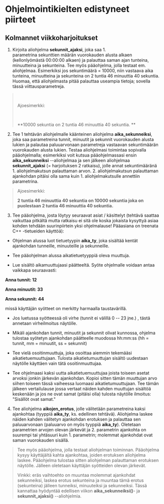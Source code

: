 # Ohjelmointikielten edistyneet piirteet

## Kolmannet viikkoharjoitukset

1.  Kirjoita aliohjelma **sekunnit_ajaksi**, joka saa 1.
    parametrina sekunttien määrän vuorokauden alusta alkaen
    (kellonlyömästä 00:00:00 alkaen) ja palauttaa saman ajan tunteina,
    minuutteina ja sekunteina. Tee myös pääohjelma, jolla testaat em.
    aliohjelmaa. Esimerkiksi jos sekuntimäärä = 10000, niin vastaava
    aika tunteina, minuutteina ja sekunteina on 2 tuntia 46 minuuttia 40
    sekuntia. Huomaa, että aliohjelmasta pitää palauttaa useampia
    tietoja; sovella tässä viittausparametreja. 

>  
>
> Ajoesimerkki: 
>
>  
>
> **10000 sekuntia on 2 tuntia 46 minuuttia 40 sekuntia. **

2.  Tee 1 tehtävän aliohjelmalle käänteinen aliohjelma
    **aika_sekunneiksi**, joka saa parametreina tunnit, minuutit ja
    sekunnit vuorokauden alusta lukien ja palautaa paluuarvonaan
    parametreja vastaavan sekuntimäärän vuorokauden alusta lukien.
    Testaa aliohjelmasi toimintaa sopivalla pääohjelmalla; esimerkiksi
    voit kutsua pääohjelmassasi ensin **aika_sekunneiksi** --aliohjelmaa
    ja sen jälkeen aliohjelmaa **sekunnit_ajaksi** (= harjoituksen 2
    ratkaisu), jolle annat sekuntimääränä 1. aliohjelmakutsun
    palauttaman arvon. 2. aliohjelmakutsun palauttaman ajankohdan
    pitäisi olla sama kuin 1. aliohjelmakutsulle annettiin parametrina.

> Ajoesimerkki:
>
> **2 tuntia 46 minuuttia 40 sekuntia on 10000 sekuntia joka on
> puolestaan 2 tuntia 46 minuuttia 40 sekuntia.**

3.  Tee pääohjelma, josta löytyy seuraavat asiat / käsittelyt (tehtävä
    saattaa vaikuttaa pitkältä mutta ratkaisu ei sitä ole koska jokaista
    kysyttyä asiaa kohden tehdään suurinpiirtein yksi ohjelmalause!
    Pääasiana on treenata C++ -tietueiden käyttöä):

-   Ohjelman alussa luot tietuetyypin **aika_ty**, joka sisältää kentät
    ajankohdan tunneille, minuuteille ja sekunneille.

-   Tee pääohjelman alussa aikatietuetyyppiä oleva muuttuja.

-   Lue sisältö aikamuuttujaasi päätteeltä. Syöte ohjelmalle voidaan
    antaa vaikkapa seuraavasti:

**Anna tunnit: 12**

**Anna minuutit: 33**

**Anna sekunnit: 44**

missä käyttäjän syötteet on merkitty harmaalla taustavärillä.

-   Jos luetussa syötteessä oli virhe (tunnit ei välillä 0 -- 23 jne.) ,
    tästä annetaan virheilmoitus näytölle.

-   Mikäli ajankohdan tunnit, minuutit ja sekunnit olivat kunnossa,
    ohjelma tulostaa syötetyn ajankohdan päätteelle muodossa hh:mm:ss
    (hh = tunnit, mm = minuutit, ss = sekunnit)

-   Tee vielä osoitinmuuttuja, joka osoittaa aiemmin tekemääsi
    aikatietuemuuttujaan. Tulosta aikatietumuuttujan sisältö uudestaan
    näytölle käyttäen vain tätä osoitinmuuttujaa.

-   Tee ohjelmaasi kaksi uutta aikatietuemuuttujaa joista toiseen asetat
    arvoksi jonkin järkevän ajankohdan. Kopioi sitten tämän muuttujan
    arvo siihen toiseen tässä vaiheessa luomaasi aikatietumuuttujaan.
    Tee tämän jälkeen vertailulause jossa vertaat näiden kahden
    muuttujan sisältöä keskenään ja jos ne ovat samat (pitäisi olla)
    tulosta näytölle ilmoitus: "Sisällöt ovat samat."

4.  Tee aliohjelma **aikojen_erotus**, jolle välitetään parametreina
    kaksi ajankohtaa (tyyppiä **aika_ty**, ks. edellinen tehtävä).
    Aliohjelma laskee näiden kahden välitetyn ajankohdan erotuksen ja
    palauttaa sen paluuarvonaan (paluuarvo on myös tyyppiä **aika_ty**).
    Oletetaan parametrien arvojen olevan järkevät ja 2. parametrin
    ajankohta on suurempi tai yhtäsuuri kuin 1. parametrin; molemmat
    ajankohdat ovat saman vuorokauden sisällä.

> Tee myös pääohjelma, jolla testaat aliohjelman toiminnan. Pääohjelma
> kysyy käyttäjältä kahta ajankohtaa, joiden erotuksen aliohjelma
> laskee. Pääohjelma tulostaa sitten aliohjelman palauttaman erotuksen
> näytölle. Jälleen oletetaan käyttäjän syötteiden olevan järkevät.
>
> Vinkki: eräs vaihtoehto on muuntaa molemmat ajankohdat sekunneiksi,
> laskea erotus sekunteina ja muuntaa tämä erotus (sekunteina) jälleen
> tunneiksi, minuuteiksi ja sekunneiksi. Tässä kannattaa hyödyntää
> edellisen viikon **aika_sekunneiksi()**- ja **sekunnit_ajaksi()**
> --aliohjelmia.
